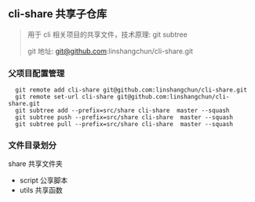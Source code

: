 ## cli-share 共享子仓库

> 用于 cli 相关项目的共享文件，技术原理: git subtree
>
> git 地址: git@github.com:linshangchun/cli-share.git

### 父项目配置管理

```
  git remote add cli-share git@github.com:linshangchun/cli-share.git
  git remote set-url cli-share git@github.com:linshangchun/cli-share.git
  git subtree add --prefix=src/share cli-share  master --squash
  git subtree push --prefix=src/share cli-share  master --squash
  git subtree pull --prefix=src/share cli-share  master --squash
```

### 文件目录划分

share 共享文件夹

- script 公享脚本
- utils 共享函数
